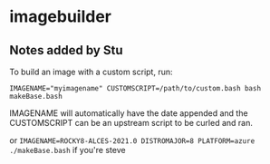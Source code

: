 # imagebuilder


## Notes added by Stu

To build an image with a custom script, run:

    IMAGENAME="myimagename" CUSTOMSCRIPT=/path/to/custom.bash bash makeBase.bash

IMAGENAME will automatically have the date appended and the CUSTOMSCRIPT can be an upstream script to be curled and ran.

or `IMAGENAME=ROCKY8-ALCES-2021.0 DISTROMAJOR=8 PLATFORM=azure ./makeBase.bash` if you're steve
